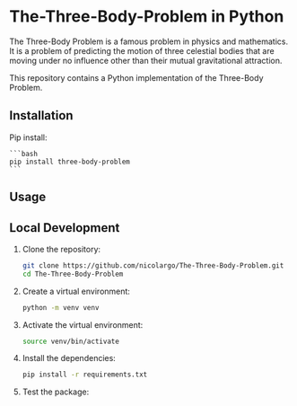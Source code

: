 # The-Three-Body-Problem in Python

The Three-Body Problem is a famous problem in physics and mathematics. It is a problem of predicting the motion of three celestial bodies that are moving under no influence other than their mutual gravitational attraction.

This repository contains a Python implementation of the Three-Body Problem.


## Installation

Pip install:

    ```bash
    pip install three-body-problem
    ```

## Usage



## Local Development

1. Clone the repository:

    ```bash
    git clone https://github.com/nicolargo/The-Three-Body-Problem.git
    cd The-Three-Body-Problem
    ```

2. Create a virtual environment:

    ```bash
    python -m venv venv
    ```

3. Activate the virtual environment:

    ```bash
    source venv/bin/activate
    ```

4. Install the dependencies:

    ```bash
    pip install -r requirements.txt
    ```

5. Test the package:

    ```bash

    ```

